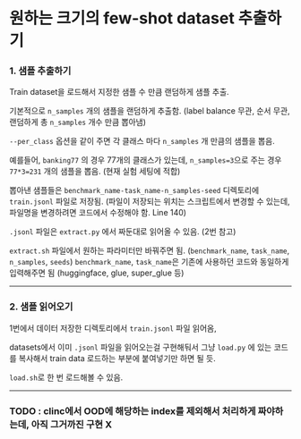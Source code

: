 # 원하는 크기의 few-shot dataset 추출하기

### 1. 샘플 추출하기

Train dataset을 로드해서 지정한 샘플 수 만큼 랜덤하게 샘플 추출.

기본적으로 <code>n_samples</code> 개의 샘플을 랜덤하게 추출함. (label balance 무관, 순서 무관, 랜덤하게 총 <code>n_samples</code> 개수 만큼 뽑아냄)

<code>--per_class</code> 옵션을 같이 주면 각 클래스 마다 <code>n_samples</code> 개 만큼의 샘플을 뽑음.

예를들어, <code>banking77</code> 의 경우 77개의 클래스가 있는데, <code>n_samples=3</code>으로 주는 경우 <code>77*3=231</code> 개의 샘플을 뽑음. (현재 실험 세팅에 적합)

뽑아낸 샘플들은 <code>benchmark_name-task_name-n_samples-seed</code> 디렉토리에 <code>train.jsonl</code> 파일로 저장됨. 
(파일이 저장되는 위치는 스크립트에서 변경할 수 있는데, 파일명을 변경하려면 코드에서 수정해야 함. Line 140)

<code>.jsonl</code> 파일은 <code>extract.py</code> 에서 짜둔대로 읽어올 수 있음. (2번 참고)

<code>extract.sh</code> 파일에서 원하는 파라미터만 바꿔주면 됨. (<code>benchmark_name</code>, <code>task_name</code>, <code>n_samples</code>, <code>seeds</code>) 
<code>benchmark_name</code>, <code>task_name</code>은 기존에 사용하던 코드와 동일하게 입력해주면 됨 (huggingface, glue, super_glue 등)


---


### 2. 샘플 읽어오기

1번에서 데이터 저장한 디렉토리에서 <code>train.jsonl</code> 파일 읽어옴,

datasets에서 이미 <code>.jsonl</code> 파일을 읽어오는걸 구현해둬서 그냥 <code>load.py</code> 에 있는 코드를 복사해서 train data 로드하는 부분에 붙여넣기만 하면 될 듯.

<code>load.sh</code>로 한 번 로드해볼 수 있음.

---

### TODO : clinc에서 OOD에 해당하는 index를 제외해서 처리하게 짜야하는데, 아직 그거까진 구현 X
